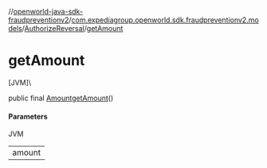 //[openworld-java-sdk-fraudpreventionv2](../../../index.md)/[com.expediagroup.openworld.sdk.fraudpreventionv2.models](../index.md)/[AuthorizeReversal](index.md)/[getAmount](get-amount.md)

# getAmount

[JVM]\

public final [Amount](../-amount/index.md)[getAmount](get-amount.md)()

#### Parameters

JVM

| |
|---|
| amount |

